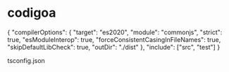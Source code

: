 # codigoa

{
  "compilerOptions": {
    "target": "es2020",
    "module": "commonjs",
    "strict": true,
    "esModuleInterop": true,
    "forceConsistentCasingInFileNames": true,
    "skipDefaultLibCheck": true,
    "outDir": "./dist"
  },
  "include": ["src", "test"]
}

tsconfig.json
